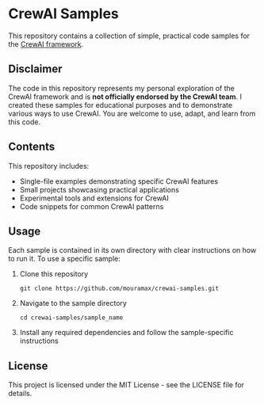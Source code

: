 # CrewAI Samples

This repository contains a collection of simple, practical code samples for the [CrewAI framework](https://github.com/crewAIInc/crewAI).

## Disclaimer

The code in this repository represents my personal exploration of the CrewAI framework and is **not officially endorsed by the CrewAI team**. I created these samples for educational purposes and to demonstrate various ways to use CrewAI.  You are welcome to use, adapt, and learn from this code.

## Contents

This repository includes:
- Single-file examples demonstrating specific CrewAI features
- Small projects showcasing practical applications
- Experimental tools and extensions for CrewAI
- Code snippets for common CrewAI patterns

## Usage

Each sample is contained in its own directory with clear instructions on how to run it. To use a specific sample:

1. Clone this repository
   ```
   git clone https://github.com/mouramax/crewai-samples.git
   ```

2. Navigate to the sample directory
   ```
   cd crewai-samples/sample_name
   ```

3. Install any required dependencies and follow the sample-specific instructions

## License

This project is licensed under the MIT License - see the LICENSE file for details.
